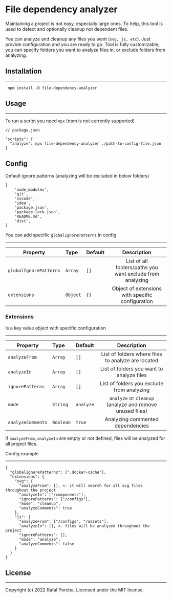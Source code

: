 # File dependency analyzer

Maintaining a project is not easy, especially large ones.
To help, this tool is used to detect and optionally cleanup not dependent files.

You can analyze and cleanup any files you want (`svg, js, etc`). Just provide configuration and you are ready to go.
Tool is fully customizable, you can specify folders you want to analyze files in, or exclude folders from analyzing.

## Installation

---


```
 npm install -D file-dependency-analyzer
```

## Usage

---

To run a script you need `npx` (npm is not currently supported)

```
// package.json

"scripts": {
  "analyze": npx file-dependency-analyzer ./path-to-config-file.json
}

```

## Config

Default ignore patterns (analyzing will be excluded in below folders)
```
[
    'node_modules',
    'git',
    'vscode',
    'idea',
    'package.json',
    'package-lock.json',
    'README.md',
    'dist',
]
```

You can add specific `globalIgnorePatterns` in config

---

| Property             | Type    | Default |                        Description                        |
|----------------------|:--------|:------|:---------------------------------------------------------:|
| `globalIgnorePatterns` | `Array` | `[]`  | List of all folders/paths you want exclude from analyzing |
| `extensions`           | `Object` | `{}`  |      Object of extensions with specific configuration     |


### Extensions
Is a key value object with specific configuration

---


| Property         | Type     | Default   |                          Description                          |
|------------------|:---------|:----------|:-------------------------------------------------------------:|
| `analyzeFrom`    | `Array`  | `[]`      | List of folders where files to analyze are located |
| `analyzeIn`      | `Array`  | `[]`      |           List of folders you want to analyze files           |
| `ignorePatterns` | `Array`  | `[]`      |          List of folders you exclude from analyzing           |
| `mode`           | `String` | `analyze` |   `analyze` or `cleanup` (analyze and remove unused files)    |
| `analyzeComments` | `Boolean` | `true`  |               Analyzing commented dependencies                |

If `analyzeFrom`, `analyzeIn` are empty or not defined, files will be analyzed for all project files.

Config example

---

```
{
  "globalIgnorePatterns": [".docker-cache"],
  "extensions": {
    "svg": {
      "analyzeFrom": [], <- it will search for all svg files throughout the project
      "analyzeIn": ["/components"],
      "ignorePatterns": ["/configs"],
      "mode": "cleanup",
      "analyzeComments": true
    },
    "js": {
      "analyzeFrom": ["/configs", "/assets"],
      "analyzeIn": [], <- files will be analyzed throughout the project
      "ignorePatterns": [],
      "mode": "analyze",
      "analyzeComments": false
    }
  }
}

```

## License

---
Copyright (c) 2022 Rafal Poreba. Licensed under the MIT license.
